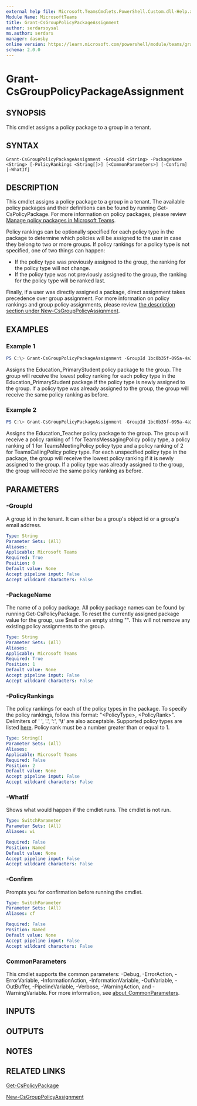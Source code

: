 ```yaml
---
external help file: Microsoft.TeamsCmdlets.PowerShell.Custom.dll-Help.xml
Module Name: MicrosoftTeams
title: Grant-CsGroupPolicyPackageAssignment
author: serdarsoysal
ms.author: serdars
manager: dasosby
online version: https://learn.microsoft.com/powershell/module/teams/grant-csgrouppolicypackageassignment
schema: 2.0.0
---
```


# Grant-CsGroupPolicyPackageAssignment

## SYNOPSIS

This cmdlet assigns a policy package to a group in a tenant.

## SYNTAX

```
Grant-CsGroupPolicyPackageAssignment -GroupId <String> -PackageName <String> [-PolicyRankings <String[]>] [<CommonParameters>] [-Confirm] [-WhatIf]
```

## DESCRIPTION

This cmdlet assigns a policy package to a group in a tenant. The available policy packages and their definitions can be found by running Get-CsPolicyPackage. For more information on policy packages, please review [Manage policy packages in Microsoft Teams](https://learn.microsoft.com/MicrosoftTeams/manage-policy-packages).

Policy rankings can be optionally specified for each policy type in the package to determine which policies will be assigned to the user in case they belong to two or more groups. If policy rankings for a policy type is not specified, one of two things can happen:

- If the policy type was previously assigned to the group, the ranking for the policy type will not change.
- If the policy type was not previously assigned to the group, the ranking for the policy type will be ranked last.

Finally, if a user was directly assigned a package, direct assignment takes precedence over group assignment. For more information on policy rankings and group policy assignments, please review [the description section under New-CsGroupPolicyAssignment](https://learn.microsoft.com/powershell/module/teams/new-csgrouppolicyassignment#description).

## EXAMPLES

### Example 1
```powershell
PS C:\> Grant-CsGroupPolicyPackageAssignment -GroupId 1bc0b35f-095a-4a37-a24c-c4b6049816ab -PackageName Education_PrimaryStudent
```

Assigns the Education_PrimaryStudent policy package to the group. The group will receive the lowest policy ranking for each policy type in the Education_PrimaryStudent package if the policy type is newly assigned to the group. If a policy type was already assigned to the group, the group will receive the same policy ranking as before.

### Example 2
```powershell
PS C:\> Grant-CsGroupPolicyPackageAssignment -GroupId 1bc0b35f-095a-4a37-a24c-c4b6049816ab -PackageName Education_Teacher -PolicyRankings "TeamsMessagingPolicy, 1", "TeamsMeetingPolicy, 1", "TeamsCallingPolicy, 2"
```

Assigns the Education_Teacher policy package to the group. The group will receive a policy ranking of 1 for TeamsMessagingPolicy policy type, a policy ranking of 1 for TeamsMeetingPolicy policy type and a policy ranking of 2 for TeamsCallingPolicy policy type. For each unspecified policy type in the package, the group will receive the lowest policy ranking if it is newly assigned to the group. If a policy type was already assigned to the group, the group will receive the same policy ranking as before.

## PARAMETERS

### -GroupId

A group id in the tenant. It can either be a group's object id or a group's email address.

```yaml
Type: String
Parameter Sets: (All)
Aliases:
Applicable: Microsoft Teams
Required: True
Position: 0
Default value: None
Accept pipeline input: False
Accept wildcard characters: False
```

### -PackageName

The name of a policy package. All policy package names can be found by running Get-CsPolicyPackage. To reset the currently assigned package value for the group, use $null or an empty string "". This will not remove any existing policy assignments to the group.

```yaml
Type: String
Parameter Sets: (All)
Aliases:
Applicable: Microsoft Teams
Required: True
Position: 1
Default value: None
Accept pipeline input: False
Accept wildcard characters: False
```

### -PolicyRankings

The policy rankings for each of the policy types in the package. To specify the policy rankings, follow this format: "\<PolicyType\>, \<PolicyRank\>". Delimiters of ' ', '.', ':', '\t' are also acceptable. Supported policy types are listed [here](https://learn.microsoft.com/MicrosoftTeams/manage-policy-packages#what-is-a-policy-package). Policy rank must be a number greater than or equal to 1.

```yaml
Type: String[]
Parameter Sets: (All)
Aliases:
Applicable: Microsoft Teams
Required: False
Position: 2
Default value: None
Accept pipeline input: False
Accept wildcard characters: False
```

### -WhatIf
Shows what would happen if the cmdlet runs.
The cmdlet is not run.

```yaml
Type: SwitchParameter
Parameter Sets: (All)
Aliases: wi

Required: False
Position: Named
Default value: None
Accept pipeline input: False
Accept wildcard characters: False
```

### -Confirm
Prompts you for confirmation before running the cmdlet.

```yaml
Type: SwitchParameter
Parameter Sets: (All)
Aliases: cf

Required: False
Position: Named
Default value: None
Accept pipeline input: False
Accept wildcard characters: False
```

### CommonParameters
This cmdlet supports the common parameters: -Debug, -ErrorAction, -ErrorVariable, -InformationAction, -InformationVariable, -OutVariable, -OutBuffer, -PipelineVariable, -Verbose, -WarningAction, and -WarningVariable. For more information, see [about_CommonParameters](https://go.microsoft.com/fwlink/?LinkID=113216).

## INPUTS

## OUTPUTS

## NOTES

## RELATED LINKS

[Get-CsPolicyPackage](Get-CsPolicyPackage.md)

[New-CsGroupPolicyAssignment](New-CsGroupPolicyAssignment.md)
